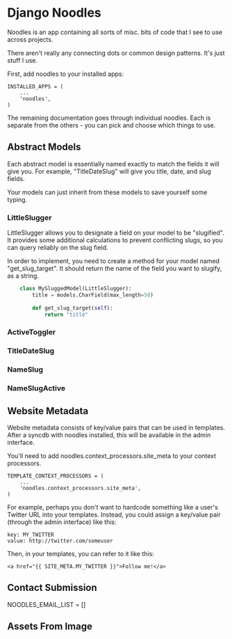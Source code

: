 Django Noodles
==============
Noodles is an app containing all sorts of misc. bits of code that I see to use across projects.

There aren't really any connecting dots or common design patterns. It's just stuff I use.

First, add noodles to your installed apps:

	INSTALLED_APPS = (
	    ...
	    'noodles',
	)

The remaining documentation goes through individual noodles. Each is separate from the others - you can pick and choose which things to use.

Abstract Models
---------------
Each abstract model is essentially named exactly to match the fields it will give you. For example, "TitleDateSlug" will give you title, date, and slug fields. 

Your models can just inherit from these models to save yourself some typing.



### LittleSlugger
LittleSlugger allows you to designate a field on your model to be "slugified". It provides some additional calculations to prevent conflicting slugs, so you can query reliably on the slug field.

In order to implement, you need to create a method for your model named "get_slug_target". It should return the name of the field you want to slugify, as a string.
```python
	class MySluggedModel(LittleSlugger):
	    title = models.CharField(max_length=50)
	    
	    def get_slug_target(self):
	        return "title"	    
```
### ActiveToggler
### TitleDateSlug
### NameSlug
### NameSlugActive

Website Metadata
----------------
Website metadata consists of key/value pairs that can be used in templates. After a syncdb with noodles installed, this will be available in the admin interface.

You'll need to add noodles.context_processors.site_meta to your context processors.

	TEMPLATE_CONTEXT_PROCESSORS = (
	    ...
	    'noodles.context_processors.site_meta',
	)

For example, perhaps you don't want to hardcode something like a user's Twitter URL into your templates. Instead, you could assign a key/value pair (through the admin interface) like this:

	key: MY_TWITTER
	value: http://twitter.com/someuser

Then, in your templates, you can refer to it like this:

	<a href="{{ SITE_META.MY_TWITTER }}">Follow me!</a>

Contact Submission
------------------
NOODLES_EMAIL_LIST = []

Assets From Image
-----------------